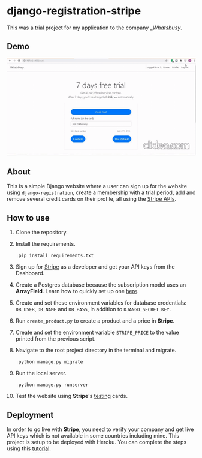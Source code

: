 # django-registration-stripe
This was a trial project for my application to the company __Whatsbusy_.

## Demo
![Demo](demo/demo.gif)

## About
This is a simple Django website where a user can sign up for the website using `django-registration`, 
create a membership with a trial period, add and remove several credit cards on their profile, 
all using the [Stripe APIs](https://stripe.com/docs/api).

## How to use
1. Clone the repository.

2. Install the requirements.

        pip install requirements.txt
    
3. Sign up for [Stripe](https://stripe.com/) as a developer and get your API keys from the Dashboard.

4. Create a Postgres database because the subscription model uses an __ArrayField__. Learn how to quickly set up one [here](https://dev.to/prisma/how-to-setup-a-free-postgresql-database-on-heroku-1dc1).

5. Create and set these environment variables for database credentials: `DB_USER`, `DB_NAME` and `DB_PASS`, in addition to `DJANGO_SECRET_KEY`.
        
6. Run `create_product.py` to create a product and a price in __Stripe__.

7. Create and set the environment variable `STRIPE_PRICE` to the value printed from the previous script.

8. Navigate to the root project directory in the terminal and migrate.

        python manage.py migrate

9. Run the local server.

        python manage.py runserver
        
10. Test the website using __Stripe__'s [testing](https://stripe.com/docs/testing) cards.


## Deployment
In order to go live with __Stripe__, you need to verify your company and get live API keys which is not available in some countries including mine.
This project is setup to be deployed with Heroku. You can complete the steps using this [tutorial](https://developer.mozilla.org/en-US/docs/Learn/Server-side/Django/Deployment).

